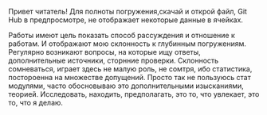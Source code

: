 Привет читатель! Для полноты погружения,скачай  и открой файл, Git Hub в предпросмотре, не отображает некоторые данные в ячейках.


Работы имеют цель показать способ рассуждения и отношение к работам. И отображают мою склонность  к  глубинным погружениям. Регулярно возникают вопросы, на которые ищу ответы, дополнительные источники, сторнние проверки. Склонность сомневаться, играет здесь не малую роль, не сомтря, ибо статистика, постороенна на множестве допущений.  Просто так не пользуюсь стат модулями, часто обосновываю это дополнительными изысканиями, теорией. Исследовать, находить, предполагать, это то, что увлекает, это то, что я делаю.
